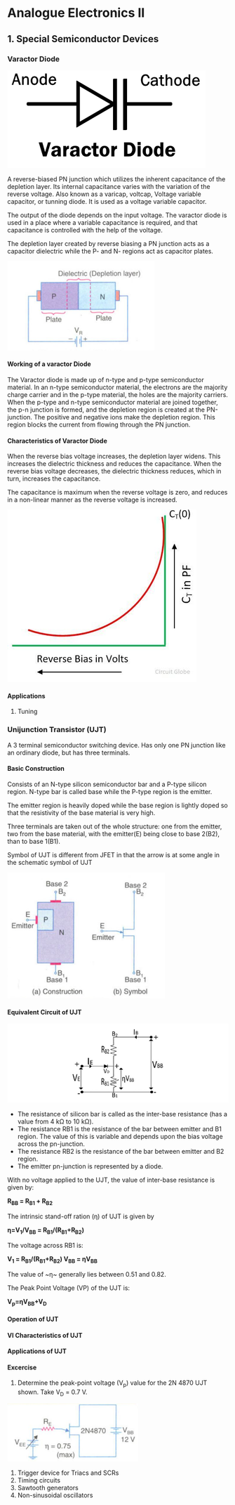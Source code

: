 # Analogue Electronics II

## 1. Special Semiconductor Devices

### Varactor Diode

![Varactor](images/varactorDiode.png)

A reverse-biased PN junction which utilizes the inherent capacitance of the depletion layer. Its internal capacitance varies with the variation of the reverse voltage. Also known as a varicap, voltcap, Voltage variable capacitor, or tunning diode. It is used as a voltage variable capacitor. 


The output of the diode depends on the input voltage. The varactor diode is used in a place where a variable capacitance is required, and that capacitance is controlled with the help of the voltage. 

The depletion layer created by reverse biasing a PN junction acts as a capacitor dielectric while the P- and N- regions act as capacitor plates.

![](images/ReverseBiasedPNJunction.png)

#### Working of a varactor Diode

The Varactor diode is made up of n-type and p-type semiconductor material. In an n-type semiconductor material, the electrons are the majority charge carrier and in the p-type material, the holes are the majority carriers. When the p-type and n-type semiconductor material are joined together, the p-n junction is formed, and the depletion region is created at the PN-junction. The positive and negative ions make the depletion region. This region blocks the current from flowing through the PN junction.




#### Characteristics of Varactor Diode

When the reverse bias voltage increases, the depletion layer widens. This increases the dielectric thickness and reduces the capacitance. When the reverse bias voltage decreases, the dielectric thickness reduces, which in turn, increases the capacitance.

The capacitance is maximum when the reverse voltage is zero, and reduces in a non-linear manner as the reverse voltage is increased.

![](images/characteristic-diode.jpg)

#### Applications
1. Tuning


### Unijunction Transistor (UJT)
 A 3 terminal semiconductor switching device. Has only one PN junction like an ordinary diode, but has three terminals. 

#### Basic Construction

 Consists of an N-type silicon semiconductor bar and a P-type silicon region. N-type bar is called base while the P-type region is the emitter.

The emitter region is heavily doped while the base region is lightly doped so that the resistivity of the base material is very high.

Three terminals are taken out of the whole structure: one from the emitter, two from the base material, with the emitter(E) being close to base 2(B2), than to base 1(B1).

Symbol of UJT is different from JFET in that the arrow is at some angle in the schematic symbol of UJT

![](images/UJT.png)

#### Equivalent Circuit of UJT

![](images/eq_ckt_ujt.jpg)

- The resistance of silicon bar is called as the inter-base resistance (has a value from 4 kΩ to 10 kΩ).
- The resistance RB1 is the resistance of the bar between emitter and B1 region. The value of this is variable and depends upon the bias voltage across the pn-junction.
- The resistance RB2 is the resistance of the bar between emitter and B2 region.
- The emitter pn-junction is represented by a diode.

With no voltage applied to the UJT, the value of inter-base resistance is given by:


**R<sub>BB</sub> = R<sub>B1</sub> + R<sub>B2</sub>**


The intrinsic stand-off ration (ƞ) of UJT is given by

**η=V<sub>1</sub>/V<sub>BB</sub> = R<sub>B1</sub>/(R<sub>B1</sub>+R<sub>B2</sub>)**


The voltage across RB1 is:

**V<sub>1</sub> = R<sub>B1</sub>/(R<sub>B1</sub>+R<sub>B2</sub>) V<sub>BB</sub> = ηV<sub>BB</sub>**

The value of ~ƞ~ generally lies between 0.51 and 0.82.

The Peak Point Voltage (VP) of the UJT is:

**V<sub>p</sub>=ηV<sub>BB</sub>+V<sub>D</sub>**



#### Operation of UJT
#### VI Characteristics of UJT
#### Applications of UJT


#### Excercise

1. Determine the peak-point voltage (V<sub>p</sub>) value for the 2N 4870 UJT shown. Take V<sub>D</sub> = 0.7 V.

![](images/Fig%2017.25.png)

1. Trigger device for Triacs and SCRs
2. Timing circuits
3. Sawtooth generators
4. Non-sinusoidal oscillators


